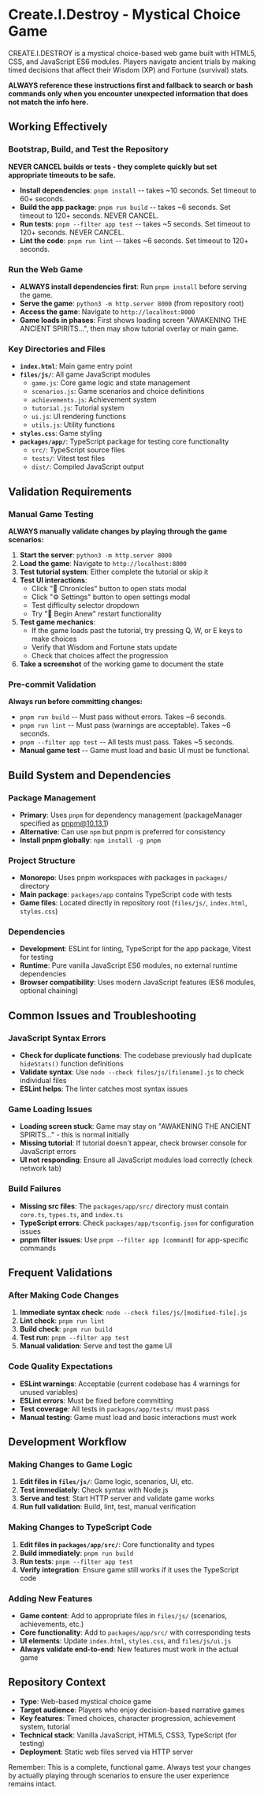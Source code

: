 # Create.I.Destroy - Mystical Choice Game

CREATE.I.DESTROY is a mystical choice-based web game built with HTML5, CSS, and JavaScript ES6 modules. Players navigate ancient trials by making timed decisions that affect their Wisdom (XP) and Fortune (survival) stats.

**ALWAYS reference these instructions first and fallback to search or bash commands only when you encounter unexpected information that does not match the info here.**

## Working Effectively

### Bootstrap, Build, and Test the Repository
**NEVER CANCEL builds or tests - they complete quickly but set appropriate timeouts to be safe.**

- **Install dependencies**: `pnpm install` -- takes ~10 seconds. Set timeout to 60+ seconds.
- **Build the app package**: `pnpm run build` -- takes ~6 seconds. Set timeout to 120+ seconds. NEVER CANCEL.
- **Run tests**: `pnpm --filter app test` -- takes ~5 seconds. Set timeout to 120+ seconds. NEVER CANCEL.
- **Lint the code**: `pnpm run lint` -- takes ~6 seconds. Set timeout to 120+ seconds.

### Run the Web Game
- **ALWAYS install dependencies first**: Run `pnpm install` before serving the game.
- **Serve the game**: `python3 -m http.server 8000` (from repository root)
- **Access the game**: Navigate to `http://localhost:8000`
- **Game loads in phases**: First shows loading screen "AWAKENING THE ANCIENT SPIRITS...", then may show tutorial overlay or main game.

### Key Directories and Files
- **`index.html`**: Main game entry point
- **`files/js/`**: All game JavaScript modules
  - `game.js`: Core game logic and state management
  - `scenarios.js`: Game scenarios and choice definitions
  - `achievements.js`: Achievement system
  - `tutorial.js`: Tutorial system
  - `ui.js`: UI rendering functions
  - `utils.js`: Utility functions
- **`styles.css`**: Game styling
- **`packages/app/`**: TypeScript package for testing core functionality
  - `src/`: TypeScript source files
  - `tests/`: Vitest test files
  - `dist/`: Compiled JavaScript output

## Validation Requirements

### Manual Game Testing
**ALWAYS manually validate changes by playing through the game scenarios:**

1. **Start the server**: `python3 -m http.server 8000`
2. **Load the game**: Navigate to `http://localhost:8000`
3. **Test tutorial system**: Either complete the tutorial or skip it
4. **Test UI interactions**:
   - Click "📜 Chronicles" button to open stats modal
   - Click "⚙️ Settings" button to open settings modal
   - Test difficulty selector dropdown
   - Try "🔄 Begin Anew" restart functionality
5. **Test game mechanics**: 
   - If the game loads past the tutorial, try pressing Q, W, or E keys to make choices
   - Verify that Wisdom and Fortune stats update
   - Check that choices affect the progression
6. **Take a screenshot** of the working game to document the state

### Pre-commit Validation
**Always run before committing changes:**
- `pnpm run build` -- Must pass without errors. Takes ~6 seconds.
- `pnpm run lint` -- Must pass (warnings are acceptable). Takes ~6 seconds.
- `pnpm --filter app test` -- All tests must pass. Takes ~5 seconds.
- **Manual game test** -- Game must load and basic UI must be functional.

## Build System and Dependencies

### Package Management
- **Primary**: Uses `pnpm` for dependency management (packageManager specified as pnpm@10.13.1)
- **Alternative**: Can use `npm` but pnpm is preferred for consistency
- **Install pnpm globally**: `npm install -g pnpm`

### Project Structure
- **Monorepo**: Uses pnpm workspaces with packages in `packages/` directory
- **Main package**: `packages/app` contains TypeScript code with tests
- **Game files**: Located directly in repository root (`files/js/`, `index.html`, `styles.css`)

### Dependencies
- **Development**: ESLint for linting, TypeScript for the app package, Vitest for testing
- **Runtime**: Pure vanilla JavaScript ES6 modules, no external runtime dependencies
- **Browser compatibility**: Uses modern JavaScript features (ES6 modules, optional chaining)

## Common Issues and Troubleshooting

### JavaScript Syntax Errors
- **Check for duplicate functions**: The codebase previously had duplicate `hideStats()` function definitions
- **Validate syntax**: Use `node --check files/js/[filename].js` to check individual files
- **ESLint helps**: The linter catches most syntax issues

### Game Loading Issues
- **Loading screen stuck**: Game may stay on "AWAKENING THE ANCIENT SPIRITS..." - this is normal initially
- **Missing tutorial**: If tutorial doesn't appear, check browser console for JavaScript errors
- **UI not responding**: Ensure all JavaScript modules load correctly (check network tab)

### Build Failures
- **Missing src files**: The `packages/app/src/` directory must contain `core.ts`, `types.ts`, and `index.ts`
- **TypeScript errors**: Check `packages/app/tsconfig.json` for configuration issues
- **pnpm filter issues**: Use `pnpm --filter app [command]` for app-specific commands

## Frequent Validations

### After Making Code Changes
1. **Immediate syntax check**: `node --check files/js/[modified-file].js`
2. **Lint check**: `pnpm run lint`
3. **Build check**: `pnpm run build` 
4. **Test run**: `pnpm --filter app test`
5. **Manual validation**: Serve and test the game UI

### Code Quality Expectations
- **ESLint warnings**: Acceptable (current codebase has 4 warnings for unused variables)
- **ESLint errors**: Must be fixed before committing
- **Test coverage**: All tests in `packages/app/tests/` must pass
- **Manual testing**: Game must load and basic interactions must work

## Development Workflow

### Making Changes to Game Logic
1. **Edit files in `files/js/`**: Game logic, scenarios, UI, etc.
2. **Test immediately**: Check syntax with Node.js
3. **Serve and test**: Start HTTP server and validate game works
4. **Run full validation**: Build, lint, test, manual verification

### Making Changes to TypeScript Code
1. **Edit files in `packages/app/src/`**: Core functionality and types
2. **Build immediately**: `pnpm run build`
3. **Run tests**: `pnpm --filter app test`
4. **Verify integration**: Ensure game still works if it uses the TypeScript code

### Adding New Features
- **Game content**: Add to appropriate files in `files/js/` (scenarios, achievements, etc.)
- **Core functionality**: Add to `packages/app/src/` with corresponding tests
- **UI elements**: Update `index.html`, `styles.css`, and `files/js/ui.js`
- **Always validate end-to-end**: New features must work in the actual game

## Repository Context
- **Type**: Web-based mystical choice game
- **Target audience**: Players who enjoy decision-based narrative games
- **Key features**: Timed choices, character progression, achievement system, tutorial
- **Technical stack**: Vanilla JavaScript, HTML5, CSS3, TypeScript (for testing)
- **Deployment**: Static web files served via HTTP server

Remember: This is a complete, functional game. Always test your changes by actually playing through scenarios to ensure the user experience remains intact.